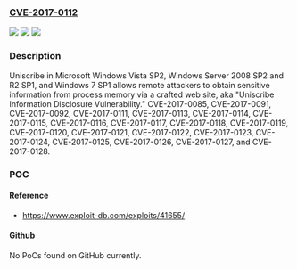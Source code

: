 ### [CVE-2017-0112](https://cve.mitre.org/cgi-bin/cvename.cgi?name=CVE-2017-0112)
![](https://img.shields.io/static/v1?label=Product&message=Windows%20Uniscribe&color=blue)
![](https://img.shields.io/static/v1?label=Version&message=Uniscribe%20in%20Microsoft%20Windows%20Vista%20SP2%2C%20Windows%20Server%202008%20SP2%20and%20R2%20SP1%2C%20and%20Windows%207%20SP1%20&color=brightgreen)
![](https://img.shields.io/static/v1?label=Vulnerability&message=Information%20Disclosure&color=brightgreen)

### Description

Uniscribe in Microsoft Windows Vista SP2, Windows Server 2008 SP2 and R2 SP1, and Windows 7 SP1 allows remote attackers to obtain sensitive information from process memory via a crafted web site, aka "Uniscribe Information Disclosure Vulnerability." CVE-2017-0085, CVE-2017-0091, CVE-2017-0092, CVE-2017-0111, CVE-2017-0113, CVE-2017-0114, CVE-2017-0115, CVE-2017-0116, CVE-2017-0117, CVE-2017-0118, CVE-2017-0119, CVE-2017-0120, CVE-2017-0121, CVE-2017-0122, CVE-2017-0123, CVE-2017-0124, CVE-2017-0125, CVE-2017-0126, CVE-2017-0127, and CVE-2017-0128.

### POC

#### Reference
- https://www.exploit-db.com/exploits/41655/

#### Github
No PoCs found on GitHub currently.

